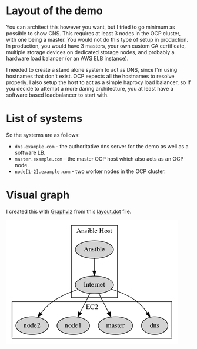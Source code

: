 # Layout of the demo

You can architect this however you want, but I tried to go minimum as possible
to show CNS. This requires at least 3 nodes in the OCP cluster, with one being
a master. You would not do this type of setup in production. In production, you
would have 3 masters, your own custom CA certificate, multiple storage devices
on dedicated storage nodes, and probably a hardware load balancer (or an AWS
ELB instance).

I needed to create a stand alone system to act as DNS, since I'm using
hostnames that don't exist. OCP expects all the hostnames to resolve properly.
I also setup the host to act as a simple haproxy load balancer, so if you
decide to attempt a more daring architecture, you at least have a software
based loadbalancer to start with.

# List of systems

So the systems are as follows:

* `dns.example.com` - the authoritative dns server for the demo as well as a
  software LB.
* `master.example.com` - the master OCP host which also acts as an OCP node.
* `node[1-2].example.com` - two worker nodes in the OCP cluster.

# Visual graph

I created this with [Graphviz](http://graphviz.org/) from this
[layout.dot](./layout.dot) file.

![alt text](https://github.com/gonoph/openshift-cns-demo/raw/master/layout/layout.png "Graphviz layout image")

